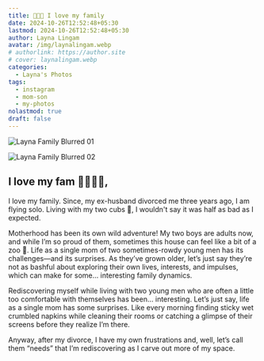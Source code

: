 ```yaml
---
title: 👩🏻‍👦 I love my family
date: 2024-10-26T12:52:48+05:30
lastmod: 2024-10-26T12:52:48+05:30
author: Layna Lingam
avatar: /img/laynalingam.webp
# authorlink: https://author.site
# cover: laynalingam.webp
categories:
  - Layna's Photos
tags:
  - instagram
  - mom-son
  - my-photos
nolastmod: true
draft: false
---
```


![Layna Family Blurred 01](/img/layna_family_blurred_01.png)

![Layna Family Blurred 02](/img/layna_family_blurred_02.png)

## I love my fam 👩🏼‍👧‍👦,

I love my family. Since, my ex-husband divorced me three years ago, I am flying solo. Living with my two cubs 🐯, I wouldn't say it was half as bad as I expected.

Motherhood has been its own wild adventure! My two boys are adults now, and while I’m so proud of them, sometimes this house can feel like a bit of a zoo 🦁. Life as a single mom of two sometimes-rowdy young men has its challenges—and its surprises. As they’ve grown older, let’s just say they’re not as bashful about exploring their own lives, interests, and impulses, which can make for some… interesting family dynamics.

Rediscovering myself while living with two young men who are often a little too comfortable with themselves has been… interesting. Let’s just say, life as a single mom has some surprises. Like every morning finding sticky wet crumbled napkins while cleaning their rooms or catching a glimpse of their screens before they realize I’m there.

Anyway, after my divorce, I have my own frustrations and, well, let’s call them “needs” that I’m rediscovering as I carve out more of my space.
